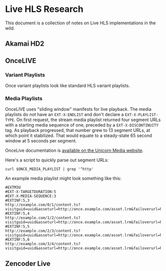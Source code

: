 # Live HLS Research
This document is a collection of notes on Live HLS implementations in the wild.

## Akamai HD2

## OnceLIVE

### Variant Playlists
Once variant playlists look like standard HLS variant playlists.

### Media Playlists
OnceLIVE uses "sliding window" manifests for live playback. The media
playlists do not have an `EXT-X-ENDLIST` and don't declare a
`EXT-X-PLAYLIST-TYPE`.  On first request, the stream media playlist
returned four segment URLs with a starting media sequence of one,
preceded by a `EXT-X-DISCONTINUITY` tag. As playback progressed, that
number grew to 13 segment URLs, at which point it stabilized. That
would equate to a steady-state 65 second window at 5 seconds per
segment.

OnceLive documentation is [available on the Unicorn Media
website](http://www.unicornmedia.com/documents/2013/02/oncelive_implementationguide.pdf).

Here's a script to quickly parse out segment URLs:

```shell
curl $ONCE_MEDIA_PLAYLIST | grep '^http'
```

An example media playlist might look something like this:
```m3u8
#EXTM3U
#EXT-X-TARGETDURATION:5
#EXT-X-MEDIA-SEQUENCE:3
#EXTINF:5,3
http://example.com/0/1/content.ts?visitguid=uuid&asseturl=http://once.example.com/asset.lrm&failoverurl=http://example.com/blank.jpg
#EXTINF:5,4
http://example.com/1/2/content.ts?visitguid=uuid&asseturl=http://once.example.com/asset.lrm&failoverurl=http://example.com/blank.jpg
#EXTINF:5,5
http://example.com/2/3/content.ts?visitguid=uuid&asseturl=http://once.example.com/asset.lrm&failoverurl=http://example.com/blank.jpg
#EXTINF:5,6
http://example.com/3/4/content.ts?visitguid=uuid&asseturl=http://once.example.com/asset.lrm&failoverurl=http://example.com/blank.jpg
```

## Zencoder Live
